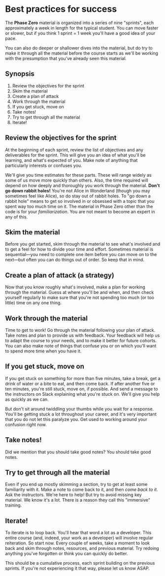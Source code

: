 # Best practices for success

The **Phase Zero** material is organized into a series of nine "sprints", each approximately a week in length for the typical student. You can move faster or slower, but if you think 1 sprint = 1 week you'll have a good idea of your pace.

You can also do deeper or shallower dives into the material, but do try to make it through all the material before the course starts as we'll be working with the presumption that you've already seen this material.

## Synopsis

1. Review the objectives for the sprint
2. Skim the material
3. Create a plan of attack
4. Work through the material
5. If you get stuck, move on
6. Take notes!
7. Try to get through all the material
8. Iterate!

## Review the objectives for the sprint

At the beginning of each sprint, review the list of objectives and any deliverables for the sprint. This will give you an idea of what you'll be learning, and what's expected of you. Make note of anything that particularly interests or confuses you.

We'll give you time estimates for these parts. These will range widely as some of us move more quickly than others. Also, the time required will depend on how deeply and thoroughly you work through the material.
**Don't go down rabbit holes!** You're not Alice in Wonderland (though you may sometimes feel like Alice), so do stay out of rabbit holes. To "go down a rabbit hole" means to get so involved in or obsessed with a topic that you spent way too much time on it. The material in Phase Zero other than the code is for your *familiarization*. You are not meant to become an expert in any of this.

## Skim the material

Before you get started, skim through the material to see what's involved and to get a feel for how to divide your time and effort. Sometimes material is sequential&mdash;you need to complete one item before you can move on to the next&mdash;but often you can do things out of order. So keep that in mind.

## Create a plan of attack (a strategy)

Now that you know roughly what's involved, make a plan for working through the material. Guess at where you'll be and when, and then check yourself regularly to make sure that you're not spending too much (or too little) time on any one thing.

## Work through the material

Time to get to work! Go through the material following your plan of attack. Take notes and plan to provide us with feedback. Your feedback will help us to adapt the course to your needs, and to make it better for future cohorts. You can also make note of things that confuse you or on which you'll want to spend more time when you have it.

## If you get stuck, move on

If you get stuck on something for more than five minutes, take a break, get a drink of water or a bite to eat, and then come back. If after another five or ten minutes, you're still stuck, move on, if possible. And send a message to the instructors on Slack explaining what you're stuck on. We'll give you help as quickly as we can.

But don't sit around twiddling your thumbs while you wait for a response. You'll be getting stuck a lot throughout your career, and it's very important that you do not let this paralyze you. Get used to working around your confusion right now.

## Take notes!

Did we mention that you should take good notes? You should take good notes.

## Try to get through all the material

Even if you end up mostly skimming a section, try to get at least some familiarity with it. Make a note to come back to it, and then *come back to it*. Ask the instructors. We're here to help! But try to avoid missing key material. We know it's a lot. There is a reason they call this "immersive" training.

## Iterate!

To iterate is to loop back. You'll hear that word a lot as a developer. This entire course (and, indeed, your work as a developer) will involve regular reiteration. So start now. Every couple of weeks, take a moment to look back and skim through notes, resources, and previous material. Try redoing anything you've forgotten or think you can quickly do better.

This should be a cumulative process, each sprint building on the previous sprints. If you're not experiencing it that way, please let us know ASAP.
